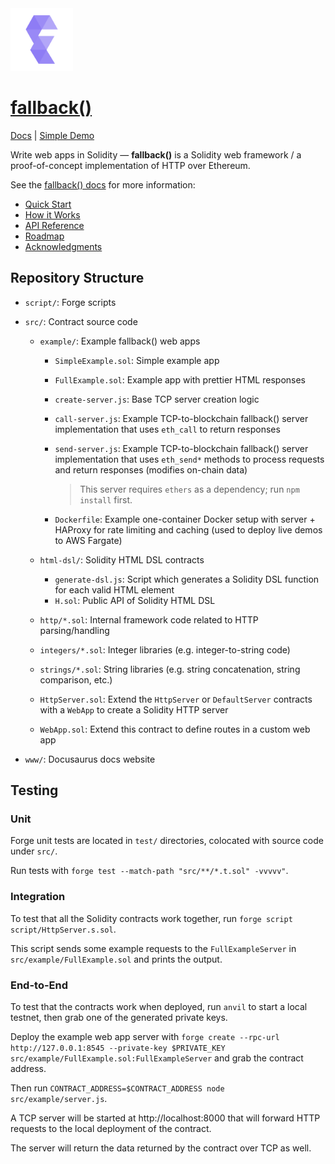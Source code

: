 <img height="100" src="www/static/img/logo-256.png" alt="fallback() logo" />

# [fallback()](https://fallback.natecation.xyz)

[Docs](https://fallback.natecation.xyz) | [Simple Demo](http://simple.fallback.natecation.xyz)

Write web apps in Solidity — **fallback()** is a Solidity web framework / a proof-of-concept implementation of HTTP over Ethereum.

See the [fallback() docs](https://fallback.natecation.xyz) for more information:

- [Quick Start](https://fallback.natecation.xyz/docs/quickstart)
- [How it Works](https://fallback.natecation.xyz/docs/how-it-works)
- [API Reference](https://fallback.natecation.xyz/docs/api)
- [Roadmap](https://fallback.natecation.xyz/docs/roadmap)
- [Acknowledgments](https://fallback.natecation.xyz/docs/acknowledgments)

## Repository Structure

- `script/`: Forge scripts
- `src/`: Contract source code

  - `example/`: Example fallback() web apps

    - `SimpleExample.sol`: Simple example app
    - `FullExample.sol`: Example app with prettier HTML responses
    - `create-server.js`: Base TCP server creation logic
    - `call-server.js`: Example TCP-to-blockchain fallback() server implementation that uses `eth_call` to return responses
    - `send-server.js`: Example TCP-to-blockchain fallback() server implementation that uses `eth_send*` methods to process requests and return responses (modifies on-chain data)

      > This server requires `ethers` as a dependency; run `npm install` first.

    - `Dockerfile`: Example one-container Docker setup with server + HAProxy for rate limiting and caching (used to deploy live demos to AWS Fargate)

  - `html-dsl/`: Solidity HTML DSL contracts
    - `generate-dsl.js`: Script which generates a Solidity DSL function for each valid HTML element
    - `H.sol`: Public API of Solidity HTML DSL
  - `http/*.sol`: Internal framework code related to HTTP parsing/handling
  - `integers/*.sol`: Integer libraries (e.g. integer-to-string code)
  - `strings/*.sol`: String libraries (e.g. string concatenation, string comparison, etc.)
  - `HttpServer.sol`: Extend the `HttpServer` or `DefaultServer` contracts with a `WebApp` to create a Solidity HTTP server
  - `WebApp.sol`: Extend this contract to define routes in a custom web app

- `www/`: Docusaurus docs website

## Testing

### Unit

Forge unit tests are located in `test/` directories, colocated with source code under `src/`.

Run tests with `forge test --match-path "src/**/*.t.sol" -vvvvv"`.

### Integration

To test that all the Solidity contracts work together, run `forge script script/HttpServer.s.sol`.

This script sends some example requests to the `FullExampleServer` in `src/example/FullExample.sol` and prints the output.

### End-to-End

To test that the contracts work when deployed, run `anvil` to start a local testnet, then grab one of the generated private keys.

Deploy the example web app server with `forge create --rpc-url http://127.0.0.1:8545 --private-key $PRIVATE_KEY src/example/FullExample.sol:FullExampleServer` and grab the contract address.

Then run `CONTRACT_ADDRESS=$CONTRACT_ADDRESS node src/example/server.js`.

A TCP server will be started at http://localhost:8000 that will forward HTTP requests to the local deployment of the contract.

The server will return the data returned by the contract over TCP as well.
